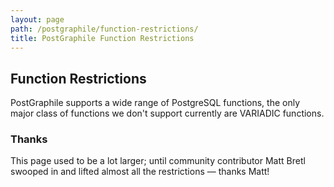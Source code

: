 ```yaml
---
layout: page
path: /postgraphile/function-restrictions/
title: PostGraphile Function Restrictions
---
```


## Function Restrictions

PostGraphile supports a wide range of PostgreSQL functions, the only major class of functions we don't support currently are VARIADIC functions.

### Thanks

This page used to be a lot larger; until community contributor Matt Bretl swooped in and lifted almost all the restrictions &mdash; thanks Matt!
